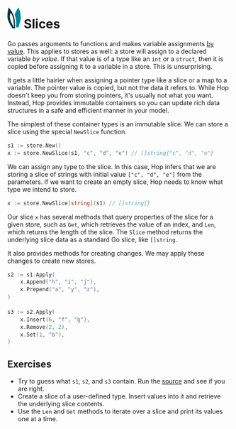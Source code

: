 # ![ears](../img/ears.png) Slices

Go passes arguments to functions and makes variable assignments
[by value][value]. This applies to stores as well: a store will assign to a
declared variable _by value_. If that value is of a type like an `int` or a
`struct`, then it is copied before assigning it to a variable in a store. This
is unsurprising.

It gets a little hairier when assigning a pointer type like a slice or a map to
a variable. The pointer value is copied, but not the data it refers to. While
Hop doesn't keep you from storing pointers, it's usually not what you want.
Instead, Hop provides immutable containers so you can update rich data
structures in a safe and efficient manner in your model.

The simplest of these container types is an immutable slice. We can store a
slice using the special `NewSlice` function.

```go
s1 := store.New()
x := store.NewSlice(s1, "c", "d", "e") // []string{"c", "d", "e"}
```

We can assign any type to the slice. In this case, Hop infers that we are
storing a slice of strings with initial value `["c", "d", "e"]` from the
parameters. If we want to create an empty slice, Hop needs to know what type we
intend to store.

```go
x := store.NewSlice[string](s1) // []string{}
```

Our slice `x` has several methods that query properties of the slice for a given
store, such as `Get`, which retrieves the value of an index, and `Len`, which
returns the length of the slice. The `Slice` method returns the underlying slice
data as a standard Go slice, like `[]string`.

It also provides methods for creating changes. We may apply these changes to
create new stores.

```go
s2 := s1.Apply(
    x.Append("h", "i", "j"),
    x.Prepend("a", "y", "z"),
)

s3 := s2.Apply(
    x.Insert(6, "f", "g"),
    x.Remove(2, 2),
    x.Set(1, "b"),
)
```

## Exercises

* Try to guess what `s1`, `s2`, and `s3` contain. Run the [source][source] and
  see if you are right.
* Create a slice of a user-defined type. Insert values into it and retrieve the
  underlying slice contents.
* Use the `Len` and `Get` methods to iterate over a slice and print its values
  one at a time.

[source]: slices/main.go
[value]: https://go.dev/doc/faq#pass_by_value
